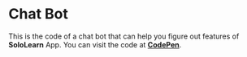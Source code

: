 <h1>Chat Bot</h1>
<p>This is the code of a chat bot that can help you figure out features of <b>SoloLearn</b> App. You can visit the code at <b><a href="https://codepen.io/MuhammadWasif/pen/MxLWwP">CodePen</a></b>. </p>
<img src='' />
